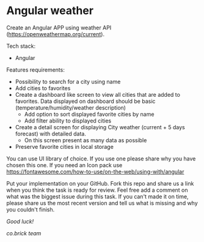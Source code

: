 # Angular weather

Create an Angular APP using weather API (https://openweathermap.org/current).

Tech stack:
* Angular

Features requirements:
* Possibility to search for a city using name
* Add cities to favorites
* Create a dashboard like screen to view all cities that are added to favorites. Data displayed on dashboard should be basic (temperature/humidity/weather description) 
    * Add option to sort displayed favorite cities by name 
    * Add filter ability to displayed cities
* Create a detail screen for displaying City weather (current + 5 days forecast) with detailed data. 
    * On this screen present as many data as possible 
* Preserve favorite cities in local storage

You can use UI library of choice. If you use one please share why you have chosen this one.
If you need an Icon pack use https://fontawesome.com/how-to-use/on-the-web/using-with/angular

Put your implementation on your GitHub. Fork this repo and share us a link when you think the task is ready for review.
Feel free add a comment on what was the biggest issue during this task. 
If you can't made it on time, please share us the most recent version and tell us what is missing and why you couldn't finish.


_Good luck!_

_co.brick team_




